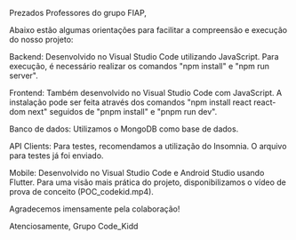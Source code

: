 Prezados Professores do grupo FIAP,

Abaixo estão algumas orientações para facilitar a compreensão e execução do nosso projeto:

Backend:
Desenvolvido no Visual Studio Code utilizando JavaScript.
Para execução, é necessário realizar os comandos "npm install" e "npm run server".

Frontend:
Também desenvolvido no Visual Studio Code com JavaScript.
A instalação pode ser feita através dos comandos "npm install react react-dom next" seguidos de "pnpm install" e "pnpm run dev".

Banco de dados:
Utilizamos o MongoDB como base de dados.

API Clients:
Para testes, recomendamos a utilização do Insomnia. O arquivo para testes já foi enviado.

Mobile:
Desenvolvido no Visual Studio Code e Android Studio usando Flutter.
Para uma visão mais prática do projeto, disponibilizamos o vídeo de prova de conceito (POC_codekid.mp4).

Agradecemos imensamente pela colaboração!

Atenciosamente,
Grupo Code_Kidd
